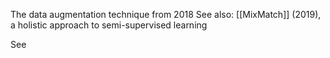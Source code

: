 The data augmentation technique from 2018
See also: [[MixMatch]] (2019), a holistic approach to semi-supervised learning

See 